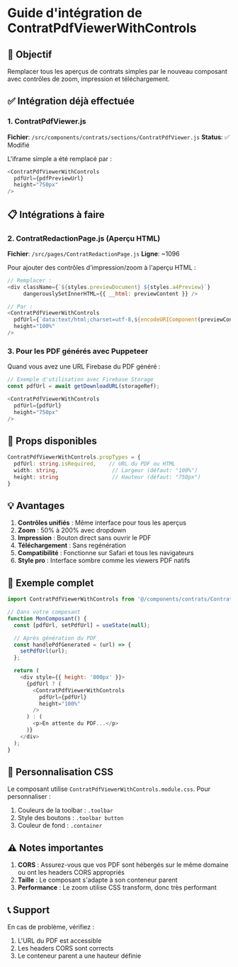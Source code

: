 # Guide d'intégration de ContratPdfViewerWithControls

## 🎯 Objectif
Remplacer tous les aperçus de contrats simples par le nouveau composant avec contrôles de zoom, impression et téléchargement.

## ✅ Intégration déjà effectuée

### 1. ContratPdfViewer.js
**Fichier**: `/src/components/contrats/sections/ContratPdfViewer.js`
**Status**: ✅ Modifié

L'iframe simple a été remplacé par :
```javascript
<ContratPdfViewerWithControls
  pdfUrl={pdfPreviewUrl}
  height="750px"
/>
```

## 📋 Intégrations à faire

### 2. ContratRedactionPage.js (Aperçu HTML)
**Fichier**: `/src/pages/ContratRedactionPage.js`
**Ligne**: ~1096

Pour ajouter des contrôles d'impression/zoom à l'aperçu HTML :

```javascript
// Remplacer :
<div className={`${styles.previewDocument} ${styles.a4Preview}`} 
     dangerouslySetInnerHTML={{ __html: previewContent }} />

// Par :
<ContratPdfViewerWithControls
  pdfUrl={`data:text/html;charset=utf-8,${encodeURIComponent(previewContent)}`}
  height="100%"
/>
```

### 3. Pour les PDF générés avec Puppeteer

Quand vous avez une URL Firebase du PDF généré :

```javascript
// Exemple d'utilisation avec Firebase Storage
const pdfUrl = await getDownloadURL(storageRef);

<ContratPdfViewerWithControls
  pdfUrl={pdfUrl}
  height="750px"
/>
```

## 🔧 Props disponibles

```typescript
ContratPdfViewerWithControls.propTypes = {
  pdfUrl: string.isRequired,    // URL du PDF ou HTML
  width: string,                 // Largeur (défaut: "100%")
  height: string                 // Hauteur (défaut: "750px")
}
```

## 💡 Avantages

1. **Contrôles unifiés** : Même interface pour tous les aperçus
2. **Zoom** : 50% à 200% avec dropdown
3. **Impression** : Bouton direct sans ouvrir le PDF
4. **Téléchargement** : Sans regénération
5. **Compatibilité** : Fonctionne sur Safari et tous les navigateurs
6. **Style pro** : Interface sombre comme les viewers PDF natifs

## 🚀 Exemple complet

```javascript
import ContratPdfViewerWithControls from '@/components/contrats/ContratPdfViewerWithControls';

// Dans votre composant
function MonComposant() {
  const [pdfUrl, setPdfUrl] = useState(null);

  // Après génération du PDF
  const handlePdfGenerated = (url) => {
    setPdfUrl(url);
  };

  return (
    <div style={{ height: '800px' }}>
      {pdfUrl ? (
        <ContratPdfViewerWithControls
          pdfUrl={pdfUrl}
          height="100%"
        />
      ) : (
        <p>En attente du PDF...</p>
      )}
    </div>
  );
}
```

## 🎨 Personnalisation CSS

Le composant utilise `ContratPdfViewerWithControls.module.css`. Pour personnaliser :

1. Couleurs de la toolbar : `.toolbar`
2. Style des boutons : `.toolbar button`
3. Couleur de fond : `.container`

## ⚠️ Notes importantes

1. **CORS** : Assurez-vous que vos PDF sont hébergés sur le même domaine ou ont les headers CORS appropriés
2. **Taille** : Le composant s'adapte à son conteneur parent
3. **Performance** : Le zoom utilise CSS transform, donc très performant

## 📞 Support

En cas de problème, vérifiez :
1. L'URL du PDF est accessible
2. Les headers CORS sont corrects
3. Le conteneur parent a une hauteur définie